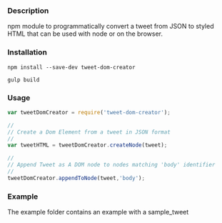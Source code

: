 ### Description


npm module to programmatically convert a tweet from JSON to styled HTML that can be used with node or on the browser.

### Installation 


```
npm install --save-dev tweet-dom-creator
```
```
gulp build
```

### Usage
```javascript
var tweetDomCreator = require('tweet-dom-creator');

//
// Create a Dom Element from a tweet in JSON format
//
var tweetHTML = tweetDomCreator.createNode(tweet);

//
// Append Tweet as A DOM node to nodes matching 'body' identifier
//
tweetDomCreator.appendToNode(tweet,'body');
```

### Example
The example folder contains an example with a sample_tweet

